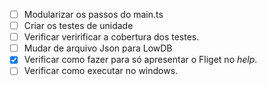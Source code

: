 - [ ] Modularizar os passos do main.ts
- [ ] Criar os testes de unidade
- [ ] Verificar veririficar a cobertura dos testes.
- [ ] Mudar de arquivo Json para LowDB
- [X] Verificar como fazer para só apresentar o Fliget no _help_.
- [ ] Verificar como executar no windows.
